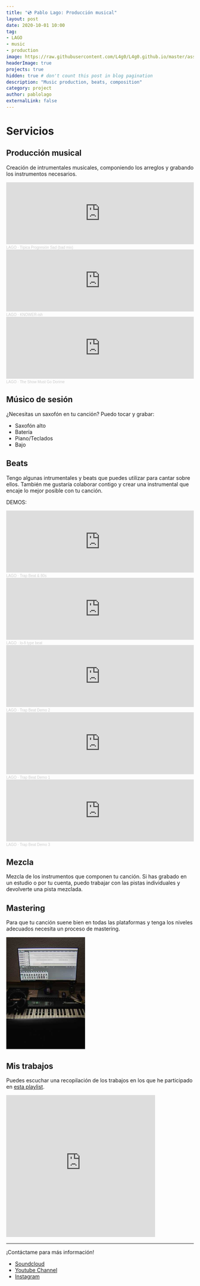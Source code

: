```yaml
---
title: "💿 Pablo Lago: Producción musical"
layout: post
date: 2020-10-01 10:00
tag:
- LAGO
- music
- production
image: https://raw.githubusercontent.com/L4g0/L4g0.github.io/master/assets/images/YTLAGO.png
headerImage: true
projects: true
hidden: true # don't count this post in blog pagination
description: "Music production, beats, composition"
category: project
author: pablolago
externalLink: false
---
```

# Servicios
## Producción musical
Creación de intrumentales musicales, componiendo los arreglos y grabando los instrumentos necesarios.

<iframe width="100%" height="166" scrolling="no" frameborder="no" allow="autoplay" src="https://w.soundcloud.com/player/?url=https%3A//api.soundcloud.com/tracks/913966912&color=%234b0082&auto_play=false&hide_related=false&show_comments=true&show_user=true&show_reposts=false&show_teaser=true"></iframe><div style="font-size: 10px; color: #cccccc;line-break: anywhere;word-break: normal;overflow: hidden;white-space: nowrap;text-overflow: ellipsis; font-family: Interstate,Lucida Grande,Lucida Sans Unicode,Lucida Sans,Garuda,Verdana,Tahoma,sans-serif;font-weight: 100;"><a href="https://soundcloud.com/soylago" title="LAGO" target="_blank" style="color: #cccccc; text-decoration: none;">LAGO</a> · <a href="https://soundcloud.com/soylago/tipica-progresion-sad-bad-mix" title="Típica Progresión Sad (bad mix)" target="_blank" style="color: #cccccc; text-decoration: none;">Típica Progresión Sad (bad mix)</a></div>

<iframe width="100%" height="166" scrolling="no" frameborder="no" allow="autoplay" src="https://w.soundcloud.com/player/?url=https%3A//api.soundcloud.com/tracks/913965472&color=%234b0082&auto_play=false&hide_related=false&show_comments=true&show_user=true&show_reposts=false&show_teaser=true"></iframe><div style="font-size: 10px; color: #cccccc;line-break: anywhere;word-break: normal;overflow: hidden;white-space: nowrap;text-overflow: ellipsis; font-family: Interstate,Lucida Grande,Lucida Sans Unicode,Lucida Sans,Garuda,Verdana,Tahoma,sans-serif;font-weight: 100;"><a href="https://soundcloud.com/soylago" title="LAGO" target="_blank" style="color: #cccccc; text-decoration: none;">LAGO</a> · <a href="https://soundcloud.com/soylago/knower-ish" title="KNOWER-ish" target="_blank" style="color: #cccccc; text-decoration: none;">KNOWER-ish</a></div>

<iframe width="100%" height="166" scrolling="no" frameborder="no" allow="autoplay" src="https://w.soundcloud.com/player/?url=https%3A//api.soundcloud.com/tracks/772763842&color=%234b0082&auto_play=false&hide_related=false&show_comments=true&show_user=true&show_reposts=false&show_teaser=true"></iframe><div style="font-size: 10px; color: #cccccc;line-break: anywhere;word-break: normal;overflow: hidden;white-space: nowrap;text-overflow: ellipsis; font-family: Interstate,Lucida Grande,Lucida Sans Unicode,Lucida Sans,Garuda,Verdana,Tahoma,sans-serif;font-weight: 100;"><a href="https://soundcloud.com/soylago" title="LAGO" target="_blank" style="color: #cccccc; text-decoration: none;">LAGO</a> · <a href="https://soundcloud.com/soylago/the-show-must-go-dorime#t=1:16" title="The Show Must Go Dorime" target="_blank" style="color: #cccccc; text-decoration: none;">The Show Must Go Dorime</a></div>

<!-- <iframe width="100%" height="166" scrolling="no" frameborder="no" allow="autoplay" src="https://w.soundcloud.com/player/?url=https%3A//api.soundcloud.com/tracks/804720628&color=%234b0082&auto_play=false&hide_related=false&show_comments=true&show_user=true&show_reposts=false&show_teaser=true"></iframe><div style="font-size: 10px; color: #cccccc;line-break: anywhere;word-break: normal;overflow: hidden;white-space: nowrap;text-overflow: ellipsis; font-family: Interstate,Lucida Grande,Lucida Sans Unicode,Lucida Sans,Garuda,Verdana,Tahoma,sans-serif;font-weight: 100;"><a href="https://soundcloud.com/soylago" title="LAGO" target="_blank" style="color: #cccccc; text-decoration: none;">LAGO</a> · <a href="https://soundcloud.com/soylago/so-what" title="So What - Keyboard Trio" target="_blank" style="color: #cccccc; text-decoration: none;">So What - Keyboard Trio</a></div> -->

## Músico de sesión
¿Necesitas un saxofón en tu canción?
Puedo tocar y grabar:
- Saxofón alto
- Batería
- Piano/Teclados
- Bajo


## Beats
Tengo algunas intrumentales y beats que puedes utilizar para cantar sobre ellos. También me gustaría colaborar contigo y crear una instrumental que encaje lo mejor posible con tu canción.

DEMOS:

<iframe width="100%" height="166" scrolling="no" frameborder="no" allow="autoplay" src="https://w.soundcloud.com/player/?url=https%3A//api.soundcloud.com/tracks/1102823143&color=%234b0082&auto_play=false&hide_related=false&show_comments=true&show_user=true&show_reposts=false&show_teaser=true"></iframe><div style="font-size: 10px; color: #cccccc;line-break: anywhere;word-break: normal;overflow: hidden;white-space: nowrap;text-overflow: ellipsis; font-family: Interstate,Lucida Grande,Lucida Sans Unicode,Lucida Sans,Garuda,Verdana,Tahoma,sans-serif;font-weight: 100;"><a href="https://soundcloud.com/soylago" title="LAGO" target="_blank" style="color: #cccccc; text-decoration: none;">LAGO</a> · <a href="https://soundcloud.com/soylago/trap-beat-80s" title="Trap Beat &amp; 80s" target="_blank" style="color: #cccccc; text-decoration: none;">Trap Beat &amp; 80s</a></div>

<iframe width="100%" height="166" scrolling="no" frameborder="no" allow="autoplay" src="https://w.soundcloud.com/player/?url=https%3A//api.soundcloud.com/tracks/910708327&color=%234b0082&auto_play=false&hide_related=false&show_comments=true&show_user=true&show_reposts=false&show_teaser=true"></iframe><div style="font-size: 10px; color: #cccccc;line-break: anywhere;word-break: normal;overflow: hidden;white-space: nowrap;text-overflow: ellipsis; font-family: Interstate,Lucida Grande,Lucida Sans Unicode,Lucida Sans,Garuda,Verdana,Tahoma,sans-serif;font-weight: 100;"><a href="https://soundcloud.com/soylago" title="LAGO" target="_blank" style="color: #cccccc; text-decoration: none;">LAGO</a> · <a href="https://soundcloud.com/soylago/lo-fi-type-beat" title="lo-fi type beat" target="_blank" style="color: #cccccc; text-decoration: none;">lo-fi type beat</a></div>

<iframe width="100%" height="166" scrolling="no" frameborder="no" allow="autoplay" src="https://w.soundcloud.com/player/?url=https%3A//api.soundcloud.com/tracks/910621951&color=%234b0082&auto_play=false&hide_related=false&show_comments=true&show_user=true&show_reposts=false&show_teaser=true"></iframe><div style="font-size: 10px; color: #cccccc;line-break: anywhere;word-break: normal;overflow: hidden;white-space: nowrap;text-overflow: ellipsis; font-family: Interstate,Lucida Grande,Lucida Sans Unicode,Lucida Sans,Garuda,Verdana,Tahoma,sans-serif;font-weight: 100;"><a href="https://soundcloud.com/soylago" title="LAGO" target="_blank" style="color: #cccccc; text-decoration: none;">LAGO</a> · <a href="https://soundcloud.com/soylago/trap-beat-demo-2" title="Trap Beat Demo 2" target="_blank" style="color: #cccccc; text-decoration: none;">Trap Beat Demo 2</a></div>

<iframe width="100%" height="166" scrolling="no" frameborder="no" allow="autoplay" src="https://w.soundcloud.com/player/?url=https%3A//api.soundcloud.com/tracks/910621930&color=%234b0082&auto_play=false&hide_related=false&show_comments=true&show_user=true&show_reposts=false&show_teaser=true"></iframe><div style="font-size: 10px; color: #cccccc;line-break: anywhere;word-break: normal;overflow: hidden;white-space: nowrap;text-overflow: ellipsis; font-family: Interstate,Lucida Grande,Lucida Sans Unicode,Lucida Sans,Garuda,Verdana,Tahoma,sans-serif;font-weight: 100;"><a href="https://soundcloud.com/soylago" title="LAGO" target="_blank" style="color: #cccccc; text-decoration: none;">LAGO</a> · <a href="https://soundcloud.com/soylago/trap-beat-demo-1" title="Trap Beat Demo 1" target="_blank" style="color: #cccccc; text-decoration: none;">Trap Beat Demo 1</a></div>

<iframe width="100%" height="166" scrolling="no" frameborder="no" allow="autoplay" src="https://w.soundcloud.com/player/?url=https%3A//api.soundcloud.com/tracks/910621969&color=%234b0082&auto_play=false&hide_related=false&show_comments=true&show_user=true&show_reposts=false&show_teaser=true"></iframe><div style="font-size: 10px; color: #cccccc;line-break: anywhere;word-break: normal;overflow: hidden;white-space: nowrap;text-overflow: ellipsis; font-family: Interstate,Lucida Grande,Lucida Sans Unicode,Lucida Sans,Garuda,Verdana,Tahoma,sans-serif;font-weight: 100;"><a href="https://soundcloud.com/soylago" title="LAGO" target="_blank" style="color: #cccccc; text-decoration: none;">LAGO</a> · <a href="https://soundcloud.com/soylago/trap-beat-demo-3" title="Trap Beat Demo 3" target="_blank" style="color: #cccccc; text-decoration: none;">Trap Beat Demo 3</a></div>


## Mezcla

Mezcla de los instrumentos que componen tu canción. Si has grabado en un estudio o por tu cuenta, puedo trabajar con las pistas individuales y devolverte una pista mezclada.


## Mastering
Para que tu canción suene bien en todas las plataformas y tenga los niveles adecuados necesita un proceso de mastering.

<img src="https://raw.githubusercontent.com/L4g0/L4g0.github.io/master/assets/images/mix_setup.jpg" height="300px" alt="Mixing setup" text-align="center" />

## Mis trabajos
Puedes escuchar una recopilación de los trabajos en los que he participado en <a href="https://youtube.com/playlist?list=PLa780S15kHCWuizNL8waM-daxOZ1MqTxO">esta playlist</a>.

<iframe src="https://open.spotify.com/embed/playlist/7Cb5902XD5QvE3vssm5pe0" width="400" height="380" frameborder="0" allowtransparency="true" allow="encrypted-media"></iframe>

---
¡Contáctame para más información!

- [Soundcloud](https://soundcloud.com/soylago/)
- [Youtube Channel](https://www.youtube.com/channel/UCLa6JuCw3ND4arrhQngJyvQ)
- [Instagram](https://instagram.com/lagoproduce)





<!---
# Services
## Music production
I create an instrumental for your music. I arrange and record the needed intruments.

<iframe width="100%" height="166" scrolling="no" frameborder="no" allow="autoplay" src="https://w.soundcloud.com/player/?url=https%3A//api.soundcloud.com/tracks/913966912&color=%234b0082&auto_play=false&hide_related=false&show_comments=true&show_user=true&show_reposts=false&show_teaser=true"></iframe><div style="font-size: 10px; color: #cccccc;line-break: anywhere;word-break: normal;overflow: hidden;white-space: nowrap;text-overflow: ellipsis; font-family: Interstate,Lucida Grande,Lucida Sans Unicode,Lucida Sans,Garuda,Verdana,Tahoma,sans-serif;font-weight: 100;"><a href="https://soundcloud.com/soylago" title="LAGO" target="_blank" style="color: #cccccc; text-decoration: none;">LAGO</a> · <a href="https://soundcloud.com/soylago/tipica-progresion-sad-bad-mix" title="Típica Progresión Sad (bad mix)" target="_blank" style="color: #cccccc; text-decoration: none;">Típica Progresión Sad (bad mix)</a></div>

<iframe width="100%" height="166" scrolling="no" frameborder="no" allow="autoplay" src="https://w.soundcloud.com/player/?url=https%3A//api.soundcloud.com/tracks/913965472&color=%234b0082&auto_play=false&hide_related=false&show_comments=true&show_user=true&show_reposts=false&show_teaser=true"></iframe><div style="font-size: 10px; color: #cccccc;line-break: anywhere;word-break: normal;overflow: hidden;white-space: nowrap;text-overflow: ellipsis; font-family: Interstate,Lucida Grande,Lucida Sans Unicode,Lucida Sans,Garuda,Verdana,Tahoma,sans-serif;font-weight: 100;"><a href="https://soundcloud.com/soylago" title="LAGO" target="_blank" style="color: #cccccc; text-decoration: none;">LAGO</a> · <a href="https://soundcloud.com/soylago/knower-ish" title="KNOWER-ish" target="_blank" style="color: #cccccc; text-decoration: none;">KNOWER-ish</a></div>

<iframe width="100%" height="166" scrolling="no" frameborder="no" allow="autoplay" src="https://w.soundcloud.com/player/?url=https%3A//api.soundcloud.com/tracks/772763842&color=%234b0082&auto_play=false&hide_related=false&show_comments=true&show_user=true&show_reposts=false&show_teaser=true"></iframe><div style="font-size: 10px; color: #cccccc;line-break: anywhere;word-break: normal;overflow: hidden;white-space: nowrap;text-overflow: ellipsis; font-family: Interstate,Lucida Grande,Lucida Sans Unicode,Lucida Sans,Garuda,Verdana,Tahoma,sans-serif;font-weight: 100;"><a href="https://soundcloud.com/soylago" title="LAGO" target="_blank" style="color: #cccccc; text-decoration: none;">LAGO</a> · <a href="https://soundcloud.com/soylago/the-show-must-go-dorime#t=1:16" title="The Show Must Go Dorime" target="_blank" style="color: #cccccc; text-decoration: none;">The Show Must Go Dorime</a></div>

<iframe width="100%" height="166" scrolling="no" frameborder="no" allow="autoplay" src="https://w.soundcloud.com/player/?url=https%3A//api.soundcloud.com/tracks/804720628&color=%234b0082&auto_play=false&hide_related=false&show_comments=true&show_user=true&show_reposts=false&show_teaser=true"></iframe><div style="font-size: 10px; color: #cccccc;line-break: anywhere;word-break: normal;overflow: hidden;white-space: nowrap;text-overflow: ellipsis; font-family: Interstate,Lucida Grande,Lucida Sans Unicode,Lucida Sans,Garuda,Verdana,Tahoma,sans-serif;font-weight: 100;"><a href="https://soundcloud.com/soylago" title="LAGO" target="_blank" style="color: #cccccc; text-decoration: none;">LAGO</a> · <a href="https://soundcloud.com/soylago/so-what" title="So What - Keyboard Trio" target="_blank" style="color: #cccccc; text-decoration: none;">So What - Keyboard Trio</a></div>

## High quality instrument performances
I can play an instrument for your song:
- Alto sax
- Piano/keyboard
- Bass
- Drums

Check availability.

## Beats (Coming soon)
I have some generic beats for sale for you to use in your songs.
I can work with you in order to make an exclusive custom beat that fits your song.

DEMOS:
<iframe width="100%" height="166" scrolling="no" frameborder="no" allow="autoplay" src="https://w.soundcloud.com/player/?url=https%3A//api.soundcloud.com/tracks/910708327&color=%234b0082&auto_play=false&hide_related=false&show_comments=true&show_user=true&show_reposts=false&show_teaser=true"></iframe><div style="font-size: 10px; color: #cccccc;line-break: anywhere;word-break: normal;overflow: hidden;white-space: nowrap;text-overflow: ellipsis; font-family: Interstate,Lucida Grande,Lucida Sans Unicode,Lucida Sans,Garuda,Verdana,Tahoma,sans-serif;font-weight: 100;"><a href="https://soundcloud.com/soylago" title="LAGO" target="_blank" style="color: #cccccc; text-decoration: none;">LAGO</a> · <a href="https://soundcloud.com/soylago/lo-fi-type-beat" title="lo-fi type beat" target="_blank" style="color: #cccccc; text-decoration: none;">lo-fi type beat</a></div>

<iframe width="100%" height="166" scrolling="no" frameborder="no" allow="autoplay" src="https://w.soundcloud.com/player/?url=https%3A//api.soundcloud.com/tracks/910621951&color=%234b0082&auto_play=false&hide_related=false&show_comments=true&show_user=true&show_reposts=false&show_teaser=true"></iframe><div style="font-size: 10px; color: #cccccc;line-break: anywhere;word-break: normal;overflow: hidden;white-space: nowrap;text-overflow: ellipsis; font-family: Interstate,Lucida Grande,Lucida Sans Unicode,Lucida Sans,Garuda,Verdana,Tahoma,sans-serif;font-weight: 100;"><a href="https://soundcloud.com/soylago" title="LAGO" target="_blank" style="color: #cccccc; text-decoration: none;">LAGO</a> · <a href="https://soundcloud.com/soylago/trap-beat-demo-2" title="Trap Beat Demo 2" target="_blank" style="color: #cccccc; text-decoration: none;">Trap Beat Demo 2</a></div>

<iframe width="100%" height="166" scrolling="no" frameborder="no" allow="autoplay" src="https://w.soundcloud.com/player/?url=https%3A//api.soundcloud.com/tracks/910621930&color=%234b0082&auto_play=false&hide_related=false&show_comments=true&show_user=true&show_reposts=false&show_teaser=true"></iframe><div style="font-size: 10px; color: #cccccc;line-break: anywhere;word-break: normal;overflow: hidden;white-space: nowrap;text-overflow: ellipsis; font-family: Interstate,Lucida Grande,Lucida Sans Unicode,Lucida Sans,Garuda,Verdana,Tahoma,sans-serif;font-weight: 100;"><a href="https://soundcloud.com/soylago" title="LAGO" target="_blank" style="color: #cccccc; text-decoration: none;">LAGO</a> · <a href="https://soundcloud.com/soylago/trap-beat-demo-1" title="Trap Beat Demo 1" target="_blank" style="color: #cccccc; text-decoration: none;">Trap Beat Demo 1</a></div>

<iframe width="100%" height="166" scrolling="no" frameborder="no" allow="autoplay" src="https://w.soundcloud.com/player/?url=https%3A//api.soundcloud.com/tracks/910621969&color=%234b0082&auto_play=false&hide_related=false&show_comments=true&show_user=true&show_reposts=false&show_teaser=true"></iframe><div style="font-size: 10px; color: #cccccc;line-break: anywhere;word-break: normal;overflow: hidden;white-space: nowrap;text-overflow: ellipsis; font-family: Interstate,Lucida Grande,Lucida Sans Unicode,Lucida Sans,Garuda,Verdana,Tahoma,sans-serif;font-weight: 100;"><a href="https://soundcloud.com/soylago" title="LAGO" target="_blank" style="color: #cccccc; text-decoration: none;">LAGO</a> · <a href="https://soundcloud.com/soylago/trap-beat-demo-3" title="Trap Beat Demo 3" target="_blank" style="color: #cccccc; text-decoration: none;">Trap Beat Demo 3</a></div>



## Mixing

I mix your song. You can send me the stems and I give you a finished mix.

## Mastering
Make your song sound better and get good loudness for online platforms.


<img src="https://raw.githubusercontent.com/L4g0/L4g0.github.io/master/assets/images/mix_setup.jpg" height="300px" alt="Mixing setup" text-align="center" />

---
Contact me for more info.

- [Soundcloud](https://soundcloud.com/soylago/)
- [Youtube Channel](https://www.youtube.com/channel/UCLa6JuCw3ND4arrhQngJyvQ)
- [Instagram](https://instagram.com/lagoproduce)
-->
